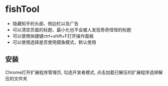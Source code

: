 # fishTool

- 隐藏知乎的头部、侧边栏以及广告
- 可以清空页面的标题，最小化也不会被人发现奇奇怪怪的标题
- 可以使用快捷键ctrl+shift+F打开操作面板
- 可以使用选择是否使用摸鱼模式，默认使用

## 安装

Chrome打开扩展程序管理页, 勾选开发者模式, 点击加载已解压的扩展程序选择解压的文件夹
